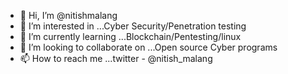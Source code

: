 - 👋 Hi, I’m @nitishmalang
- 👀 I’m interested in ...Cyber Security/Penetration testing
- 🌱 I’m currently learning ...Blockchain/Pentesting/linux
- 💞️ I’m looking to collaborate on ...Open source Cyber programs
- 📫 How to reach me ...twitter - @nitish_malang

<!---
nitishmalang/nitishmalang is a ✨ special ✨ repository because its `README.md` (this file) appears on your GitHub profile.
You can click the Preview link to take a look at your changes.
--->
